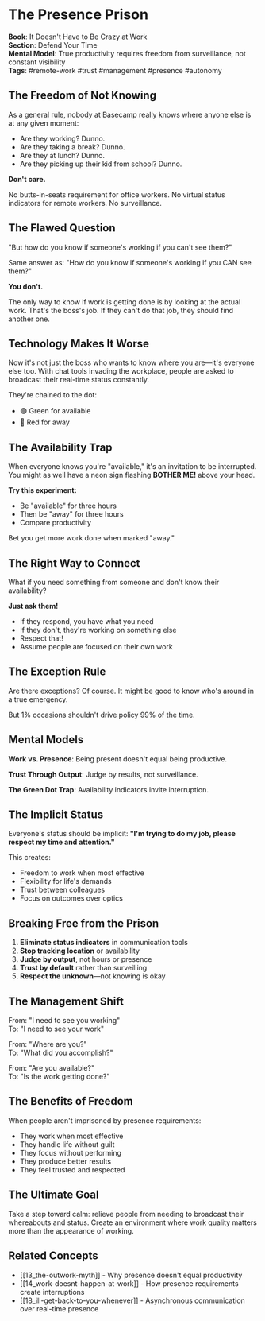 # The Presence Prison

**Book**: It Doesn't Have to Be Crazy at Work  
**Section**: Defend Your Time  
**Mental Model**: True productivity requires freedom from surveillance, not constant visibility  
**Tags**: #remote-work #trust #management #presence #autonomy

## The Freedom of Not Knowing

As a general rule, nobody at Basecamp really knows where anyone else is at any given moment:
- Are they working? Dunno.
- Are they taking a break? Dunno.
- Are they at lunch? Dunno.
- Are they picking up their kid from school? Dunno.

**Don't care.**

No butts-in-seats requirement for office workers. No virtual status indicators for remote workers. No surveillance.

## The Flawed Question

"But how do you know if someone's working if you can't see them?"

Same answer as: "How do you know if someone's working if you CAN see them?"

**You don't.**

The only way to know if work is getting done is by looking at the actual work. That's the boss's job. If they can't do that job, they should find another one.

## Technology Makes It Worse

Now it's not just the boss who wants to know where you are—it's everyone else too. With chat tools invading the workplace, people are asked to broadcast their real-time status constantly.

They're chained to the dot:
- 🟢 Green for available
- 🔴 Red for away

## The Availability Trap

When everyone knows you're "available," it's an invitation to be interrupted. You might as well have a neon sign flashing **BOTHER ME!** above your head.

**Try this experiment:**
- Be "available" for three hours
- Then be "away" for three hours
- Compare productivity

Bet you get more work done when marked "away."

## The Right Way to Connect

What if you need something from someone and don't know their availability?

**Just ask them!**
- If they respond, you have what you need
- If they don't, they're working on something else
- Respect that!
- Assume people are focused on their own work

## The Exception Rule

Are there exceptions? Of course. It might be good to know who's around in a true emergency.

But 1% occasions shouldn't drive policy 99% of the time.

## Mental Models

**Work vs. Presence**: Being present doesn't equal being productive.

**Trust Through Output**: Judge by results, not surveillance.

**The Green Dot Trap**: Availability indicators invite interruption.

## The Implicit Status

Everyone's status should be implicit: **"I'm trying to do my job, please respect my time and attention."**

This creates:
- Freedom to work when most effective
- Flexibility for life's demands
- Trust between colleagues
- Focus on outcomes over optics

## Breaking Free from the Prison

1. **Eliminate status indicators** in communication tools
2. **Stop tracking location** or availability
3. **Judge by output**, not hours or presence
4. **Trust by default** rather than surveilling
5. **Respect the unknown**—not knowing is okay

## The Management Shift

From: "I need to see you working"  
To: "I need to see your work"

From: "Where are you?"  
To: "What did you accomplish?"

From: "Are you available?"  
To: "Is the work getting done?"

## The Benefits of Freedom

When people aren't imprisoned by presence requirements:
- They work when most effective
- They handle life without guilt
- They focus without performing
- They produce better results
- They feel trusted and respected

## The Ultimate Goal

Take a step toward calm: relieve people from needing to broadcast their whereabouts and status. Create an environment where work quality matters more than the appearance of working.

## Related Concepts
- [[13_the-outwork-myth]] - Why presence doesn't equal productivity
- [[14_work-doesnt-happen-at-work]] - How presence requirements create interruptions
- [[18_ill-get-back-to-you-whenever]] - Asynchronous communication over real-time presence
